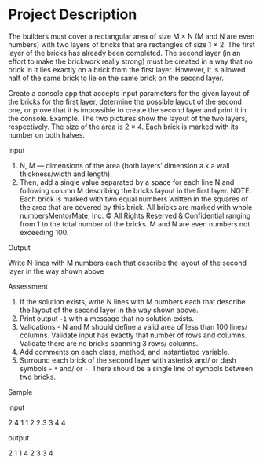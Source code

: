 # Project Description

The builders must cover a rectangular area of size M × N (M and N are even numbers)
with two layers of bricks that are rectangles of size 1 × 2. The first layer of the bricks has
already been completed. The second layer (in an effort to make the brickwork really
strong) must be created in a way that no brick in it lies exactly on a brick from the first
layer. However, it is allowed half of the same brick to lie on the same brick on the second
layer.

Create a console app that accepts input parameters for the given layout of the bricks for
the first layer, determine the possible layout of the second one, or prove that it is
impossible to create the second layer and print it in the console.
Example. The two pictures show the layout of the two layers, respectively. The size of the
area is 2 × 4. Each brick is marked with its number on both halves.

Input

1. N, M — dimensions of the area (both layers’ dimension a.k.a wall thickness/width
and length).
2. Then, add a single value separated by a space for each line N and following
column M describing the bricks layout in the first layer.
NOTE: Each brick is marked with two equal numbers written in the squares of the
area that are covered by this brick. All bricks are marked with whole numbersMentorMate, Inc. © All Rights Reserved & Confidential
ranging from 1 to the total number of the bricks. M and N are even numbers not
exceeding 100.

Output

Write N lines with M numbers each that describe the layout of the second layer in the way
shown above

Assessment

1. If the solution exists, write N lines with M numbers each that describe the layout of
the second layer in the way shown above.
2. Print output `-1` with a message that no solution exists.
3. Validations - N and M should define a valid area of less than 100 lines/ columns.
Validate input has exactly that number of rows and columns. Validate there are no
bricks spanning 3 rows/ columns.
4. Add comments on each class, method, and instantiated variable.
5. Surround each brick of the second layer with asterisk and/ or dash symbols - `*`
and/ or `-`. There should be a single line of symbols between two bricks.

Sample

  input 

  2 4
  1 1 2 2
  3 3 4 4
  
  output
  
  2 1 1 4
  2 3 3 4
